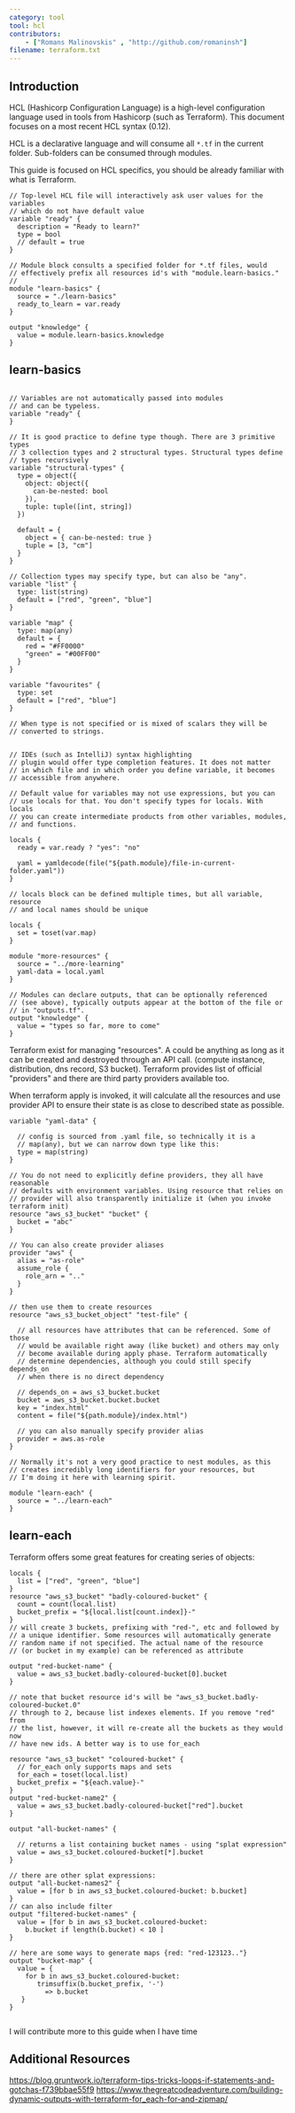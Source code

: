 ```yaml
---
category: tool
tool: hcl
contributors:
    - ["Romans Malinovskis" , "http://github.com/romaninsh"]
filename: terraform.txt
---
```


## Introduction

HCL (Hashicorp Configuration Language) is a high-level configuration language used in tools from 
Hashicorp (such as Terraform). This document focuses on a most recent HCL syntax (0.12).

HCL is a declarative language and will consume all `*.tf` in the current folder. Sub-folders
can be consumed through modules.

This guide is focused on HCL specifics, you should be already familiar with what is Terraform.

```hcl-terraform
// Top-level HCL file will interactively ask user values for the variables
// which do not have default value
variable "ready" {
  description = "Ready to learn?"
  type = bool
  // default = true
}

// Module block consults a specified folder for *.tf files, would
// effectively prefix all resources id's with "module.learn-basics."
// 
module "learn-basics" {
  source = "./learn-basics"
  ready_to_learn = var.ready
}

output "knowledge" {
  value = module.learn-basics.knowledge
}
```

## learn-basics

```hcl-terraform

// Variables are not automatically passed into modules
// and can be typeless.
variable "ready" {
}

// It is good practice to define type though. There are 3 primitive types
// 3 collection types and 2 structural types. Structural types define
// types recursively
variable "structural-types" {
  type = object({
    object: object({
      can-be-nested: bool
    }),
    tuple: tuple([int, string])
  })
  
  default = {
    object = { can-be-nested: true }
    tuple = [3, "cm"]
  }
}

// Collection types may specify type, but can also be "any".
variable "list" {
  type: list(string)
  default = ["red", "green", "blue"]
}

variable "map" {
  type: map(any)
  default = {
    red = "#FF0000"
    "green" = "#00FF00"
  }
}

variable "favourites" {
  type: set
  default = ["red", "blue"]
}

// When type is not specified or is mixed of scalars they will be
// converted to strings.


// IDEs (such as IntelliJ) syntax highlighting
// plugin would offer type completion features. It does not matter
// in which file and in which order you define variable, it becomes
// accessible from anywhere.

// Default value for variables may not use expressions, but you can
// use locals for that. You don't specify types for locals. With locals
// you can create intermediate products from other variables, modules,
// and functions.

locals {
  ready = var.ready ? "yes": "no"

  yaml = yamldecode(file("${path.module}/file-in-current-folder.yaml"))
}

// locals block can be defined multiple times, but all variable, resource
// and local names should be unique 

locals {
  set = toset(var.map)
}

module "more-resources" {
  source = "../more-learning"
  yaml-data = local.yaml
}

// Modules can declare outputs, that can be optionally referenced
// (see above), typically outputs appear at the bottom of the file or
// in "outputs.tf".
output "knowledge" {
  value = "types so far, more to come"
}
```

Terraform exist for managing "resources". A could be anything as long as it
can be created and destroyed through an API call. (compute instance, distribution,
dns record, S3 bucket). Terraform provides list of official "providers" and
there are third party providers available too.

When terraform apply is invoked, it will calculate all the resources and
use provider API to ensure their state is as close to described state
as possible.

```hcl-terraform
variable "yaml-data" {

  // config is sourced from .yaml file, so technically it is a
  // map(any), but we can narrow down type like this:
  type = map(string)
}

// You do not need to explicitly define providers, they all have reasonable
// defaults with environment variables. Using resource that relies on
// provider will also transparently initialize it (when you invoke terraform init)
resource "aws_s3_bucket" "bucket" {
  bucket = "abc"
}

// You can also create provider aliases
provider "aws" {
  alias = "as-role"
  assume_role {
    role_arn = ".."
  }
}

// then use them to create resources
resource "aws_s3_bucket_object" "test-file" {

  // all resources have attributes that can be referenced. Some of those
  // would be available right away (like bucket) and others may only
  // become available during apply phase. Terraform automatically
  // determine dependencies, although you could still specify depends_on
  // when there is no direct dependency

  // depends_on = aws_s3_bucket.bucket
  bucket = aws_s3_bucket.bucket.bucket
  key = "index.html"
  content = file("${path.module}/index.html")

  // you can also manually specify provider alias
  provider = aws.as-role
}

// Normally it's not a very good practice to nest modules, as this
// creates incredibly long identifiers for your resources, but
// I'm doing it here with learning spirit.

module "learn-each" {
  source = "../learn-each"
}

```

## learn-each

Terraform offers some great features for creating series of objects:

```hcl-terraform
locals {
  list = ["red", "green", "blue"]
}
resource "aws_s3_bucket" "badly-coloured-bucket" {
  count = count(local.list)
  bucket_prefix = "${local.list[count.index]}-"
}
// will create 3 buckets, prefixing with "red-", etc and followed by
// a unique identifier. Some resources will automatically generate
// random name if not specified. The actual name of the resource
// (or bucket in my example) can be referenced as attribute

output "red-bucket-name" {
  value = aws_s3_bucket.badly-coloured-bucket[0].bucket
}

// note that bucket resource id's will be "aws_s3_bucket.badly-coloured-bucket.0"
// through to 2, because list indexes elements. If you remove "red" from
// the list, however, it will re-create all the buckets as they would now
// have new ids. A better way is to use for_each

resource "aws_s3_bucket" "coloured-bucket" {
  // for_each only supports maps and sets
  for_each = toset(local.list)
  bucket_prefix = "${each.value}-"
}
output "red-bucket-name2" {
  value = aws_s3_bucket.badly-coloured-bucket["red"].bucket
}

output "all-bucket-names" {

  // returns a list containing bucket names - using "splat expression"
  value = aws_s3_bucket.coloured-bucket[*].bucket
}

// there are other splat expressions:
output "all-bucket-names2" {
  value = [for b in aws_s3_bucket.coloured-bucket: b.bucket]
}
// can also include filter
output "filtered-bucket-names" {
  value = [for b in aws_s3_bucket.coloured-bucket: 
    b.bucket if length(b.bucket) < 10 ]
}

// here are some ways to generate maps {red: "red-123123.."}
output "bucket-map" {
  value = {
    for b in aws_s3_bucket.coloured-bucket: 
       trimsuffix(b.bucket_prefix, '-')
         => b.bucket
   }
}


```

I will contribute more to this guide when I have time

## Additional Resources

https://blog.gruntwork.io/terraform-tips-tricks-loops-if-statements-and-gotchas-f739bbae55f9
https://www.thegreatcodeadventure.com/building-dynamic-outputs-with-terraform-for_each-for-and-zipmap/

